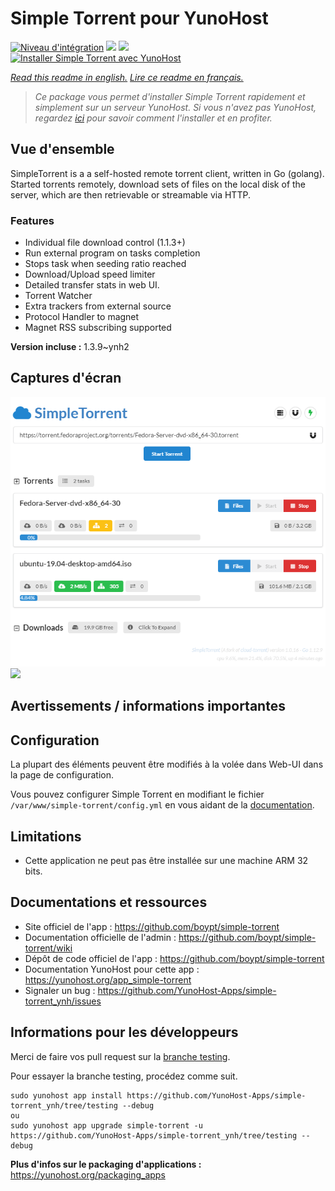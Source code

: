 # Simple Torrent pour YunoHost

[![Niveau d'intégration](https://dash.yunohost.org/integration/simple-torrent.svg)](https://dash.yunohost.org/appci/app/simple-torrent) ![](https://ci-apps.yunohost.org/ci/badges/simple-torrent.status.svg) ![](https://ci-apps.yunohost.org/ci/badges/simple-torrent.maintain.svg)  
[![Installer Simple Torrent avec YunoHost](https://install-app.yunohost.org/install-with-yunohost.svg)](https://install-app.yunohost.org/?app=simple-torrent)

*[Read this readme in english.](./README.md)*
*[Lire ce readme en français.](./README_fr.md)*

> *Ce package vous permet d'installer Simple Torrent rapidement et simplement sur un serveur YunoHost.
Si vous n'avez pas YunoHost, regardez [ici](https://yunohost.org/#/install) pour savoir comment l'installer et en profiter.*

## Vue d'ensemble

SimpleTorrent is a a self-hosted remote torrent client, written in Go (golang). Started torrents remotely, download sets of files on the local disk of the server, which are then retrievable or streamable via HTTP.

### Features

- Individual file download control (1.1.3+)
- Run external program on tasks completion
- Stops task when seeding ratio reached
- Download/Upload speed limiter
- Detailed transfer stats in web UI.
- Torrent Watcher
- Extra trackers from external source
- Protocol Handler to magnet
- Magnet RSS subscribing supported


**Version incluse :** 1.3.9~ynh2


## Captures d'écran

![](./doc/screenshots/64239393-bdbb6480-cf32-11e9-9269-d8d10e7c0dc7.png)
![](./doc/screenshots/.DS_Store)

## Avertissements / informations importantes

## Configuration

La plupart des éléments peuvent être modifiés à la volée dans Web-UI dans la page de configuration.

Vous pouvez configurer Simple Torrent en modifiant le fichier `/var/www/simple-torrent/config.yml` en vous aidant de la [documentation](https://github.com/boypt/simple-torrent/wiki/Config-File).

## Limitations

- Cette application ne peut pas être installée sur une machine ARM 32 bits.

## Documentations et ressources

* Site officiel de l'app : https://github.com/boypt/simple-torrent
* Documentation officielle de l'admin : https://github.com/boypt/simple-torrent/wiki
* Dépôt de code officiel de l'app : https://github.com/boypt/simple-torrent
* Documentation YunoHost pour cette app : https://yunohost.org/app_simple-torrent
* Signaler un bug : https://github.com/YunoHost-Apps/simple-torrent_ynh/issues

## Informations pour les développeurs

Merci de faire vos pull request sur la [branche testing](https://github.com/YunoHost-Apps/simple-torrent_ynh/tree/testing).

Pour essayer la branche testing, procédez comme suit.
```
sudo yunohost app install https://github.com/YunoHost-Apps/simple-torrent_ynh/tree/testing --debug
ou
sudo yunohost app upgrade simple-torrent -u https://github.com/YunoHost-Apps/simple-torrent_ynh/tree/testing --debug
```

**Plus d'infos sur le packaging d'applications :** https://yunohost.org/packaging_apps